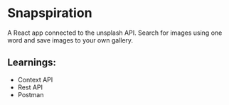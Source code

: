 # Snapspiration

A React app connected to the unsplash API. Search for images using one word and save images to your own gallery. 

## Learnings:
* Context API
* Rest API
* Postman
